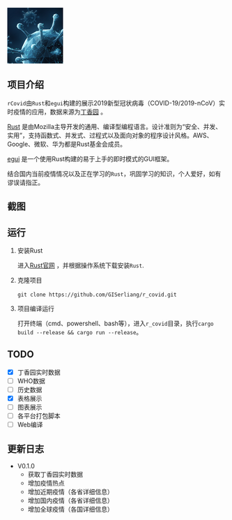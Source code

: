 ![LOGO](assets/logo.png)

## 项目介绍

`rCovid`由`Rust`和`egui`构建的展示2019新型冠状病毒（COVID-19/2019-nCoV）实时疫情的应用，数据来源为[丁香园](https://ncov.dxy.cn/ncovh5/view/pneumonia) 。

[Rust](https://en.wikipedia.org/wiki/Rust_(programming_language)) 是由Mozilla主导开发的通用、编译型编程语言。设计准则为“安全、并发、实用”，支持函数式、并发式、过程式以及面向对象的程序设计风格。AWS、Google、微软、华为都是Rust基金会成员。

[egui](https://github.com/emilk/egui) 是一个使用Rust构建的易于上手的即时模式的GUI框架。

结合国内当前疫情情况以及正在学习的`Rust`，巩固学习的知识，个人爱好，如有谬误请指正。

## 截图


## 运行
1. 安装Rust

    进入[Rust官网](https://www.rust-lang.org/) ，并根据操作系统下载安装`Rust`.
2. 克隆项目
    
    `git clone https://github.com/GISerliang/r_covid.git`
3. 项目编译运行

    打开终端（cmd、powershell、bash等），进入`r_covid`目录，执行`cargo build --release && cargo run --release`。

## TODO
- [x] 丁香园实时数据
- [ ] WHO数据
- [ ] 历史数据
- [x] 表格展示
- [ ] 图表展示
- [ ] 各平台打包脚本
- [ ] Web编译

## 更新日志

- V0.1.0
  - 获取丁香园实时数据
  - 增加疫情热点
  - 增加近期疫情（各省详细信息）
  - 增加国内疫情（各省详细信息）
  - 增加全球疫情（各国详细信息）